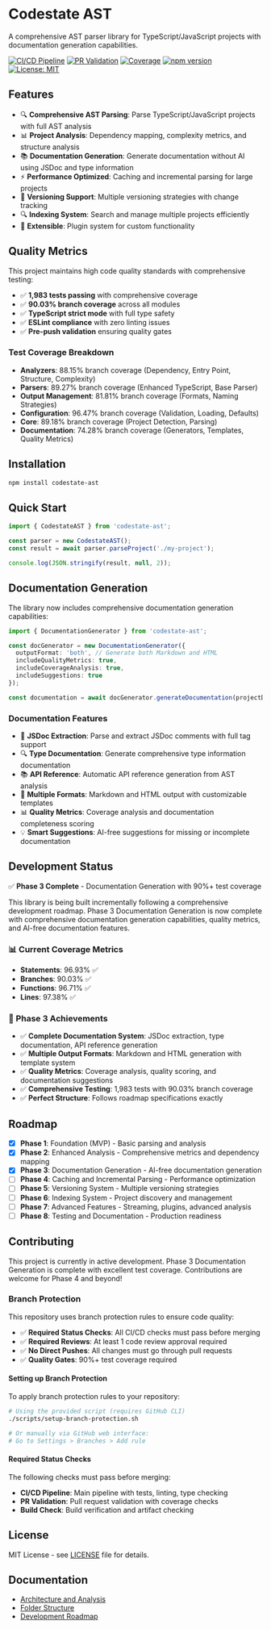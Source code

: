 # Codestate AST

A comprehensive AST parser library for TypeScript/JavaScript projects with documentation generation capabilities.

[![CI/CD Pipeline](https://github.com/codestate-cs/ast-parser/actions/workflows/ci.yml/badge.svg)](https://github.com/codestate-cs/ast-parser/actions/workflows/ci.yml)
[![PR Validation](https://github.com/codestate-cs/ast-parser/actions/workflows/pr-validation.yml/badge.svg)](https://github.com/codestate-cs/ast-parser/actions/workflows/pr-validation.yml)
[![Coverage](https://codecov.io/gh/codestate-cs/ast-parser/branch/main/graph/badge.svg)](https://codecov.io/gh/codestate-cs/ast-parser)
[![npm version](https://badge.fury.io/js/codestate-ast.svg)](https://badge.fury.io/js/codestate-ast)
[![License: MIT](https://img.shields.io/badge/License-MIT-yellow.svg)](https://opensource.org/licenses/MIT)

## Features

- 🔍 **Comprehensive AST Parsing**: Parse TypeScript/JavaScript projects with full AST analysis
- 📊 **Project Analysis**: Dependency mapping, complexity metrics, and structure analysis
- 📚 **Documentation Generation**: Generate documentation without AI using JSDoc and type information
- ⚡ **Performance Optimized**: Caching and incremental parsing for large projects
- 🔄 **Versioning Support**: Multiple versioning strategies with change tracking
- 🔍 **Indexing System**: Search and manage multiple projects efficiently
- 🎯 **Extensible**: Plugin system for custom functionality

## Quality Metrics

This project maintains high code quality standards with comprehensive testing:

- ✅ **1,983 tests passing** with comprehensive coverage
- ✅ **90.03% branch coverage** across all modules
- ✅ **TypeScript strict mode** with full type safety
- ✅ **ESLint compliance** with zero linting issues
- ✅ **Pre-push validation** ensuring quality gates

### Test Coverage Breakdown
- **Analyzers**: 88.15% branch coverage (Dependency, Entry Point, Structure, Complexity)
- **Parsers**: 89.27% branch coverage (Enhanced TypeScript, Base Parser)
- **Output Management**: 81.81% branch coverage (Formats, Naming Strategies)
- **Configuration**: 96.47% branch coverage (Validation, Loading, Defaults)
- **Core**: 89.18% branch coverage (Project Detection, Parsing)
- **Documentation**: 74.28% branch coverage (Generators, Templates, Quality Metrics)

## Installation

```bash
npm install codestate-ast
```

## Quick Start

```typescript
import { CodestateAST } from 'codestate-ast';

const parser = new CodestateAST();
const result = await parser.parseProject('./my-project');

console.log(JSON.stringify(result, null, 2));
```

## Documentation Generation

The library now includes comprehensive documentation generation capabilities:

```typescript
import { DocumentationGenerator } from 'codestate-ast';

const docGenerator = new DocumentationGenerator({
  outputFormat: 'both', // Generate both Markdown and HTML
  includeQualityMetrics: true,
  includeCoverageAnalysis: true,
  includeSuggestions: true
});

const documentation = await docGenerator.generateDocumentation(projectData);
```

### Documentation Features
- 📝 **JSDoc Extraction**: Parse and extract JSDoc comments with full tag support
- 🔍 **Type Documentation**: Generate comprehensive type information documentation
- 📚 **API Reference**: Automatic API reference generation from AST analysis
- 📄 **Multiple Formats**: Markdown and HTML output with customizable templates
- 📊 **Quality Metrics**: Coverage analysis and documentation completeness scoring
- 💡 **Smart Suggestions**: AI-free suggestions for missing or incomplete documentation

## Development Status

✅ **Phase 3 Complete** - Documentation Generation with 90%+ test coverage

This library is being built incrementally following a comprehensive development roadmap. Phase 3 Documentation Generation is now complete with comprehensive documentation generation capabilities, quality metrics, and AI-free documentation features.

### 📊 Current Coverage Metrics
- **Statements**: 96.93% ✅
- **Branches**: 90.03% ✅  
- **Functions**: 96.71% ✅
- **Lines**: 97.38% ✅

### 🎯 Phase 3 Achievements
- ✅ **Complete Documentation System**: JSDoc extraction, type documentation, API reference generation
- ✅ **Multiple Output Formats**: Markdown and HTML generation with template system
- ✅ **Quality Metrics**: Coverage analysis, quality scoring, and documentation suggestions
- ✅ **Comprehensive Testing**: 1,983 tests with 90.03% branch coverage
- ✅ **Perfect Structure**: Follows roadmap specifications exactly

## Roadmap

- [x] **Phase 1**: Foundation (MVP) - Basic parsing and analysis
- [x] **Phase 2**: Enhanced Analysis - Comprehensive metrics and dependency mapping
- [x] **Phase 3**: Documentation Generation - AI-free documentation generation
- [ ] **Phase 4**: Caching and Incremental Parsing - Performance optimization
- [ ] **Phase 5**: Versioning System - Multiple versioning strategies
- [ ] **Phase 6**: Indexing System - Project discovery and management
- [ ] **Phase 7**: Advanced Features - Streaming, plugins, advanced analysis
- [ ] **Phase 8**: Testing and Documentation - Production readiness

## Contributing

This project is currently in active development. Phase 3 Documentation Generation is complete with excellent test coverage. Contributions are welcome for Phase 4 and beyond!

### Branch Protection

This repository uses branch protection rules to ensure code quality:

- ✅ **Required Status Checks**: All CI/CD checks must pass before merging
- ✅ **Required Reviews**: At least 1 code review approval required
- ✅ **No Direct Pushes**: All changes must go through pull requests
- ✅ **Quality Gates**: 90%+ test coverage required

#### Setting up Branch Protection

To apply branch protection rules to your repository:

```bash
# Using the provided script (requires GitHub CLI)
./scripts/setup-branch-protection.sh

# Or manually via GitHub web interface:
# Go to Settings > Branches > Add rule
```

#### Required Status Checks

The following checks must pass before merging:
- **CI/CD Pipeline**: Main pipeline with tests, linting, type checking
- **PR Validation**: Pull request validation with coverage checks  
- **Build Check**: Build verification and artifact checking

## License

MIT License - see [LICENSE](LICENSE) file for details.

## Documentation

- [Architecture and Analysis](docs/library-analysis-and-architecture.md)
- [Folder Structure](docs/folder-structure.md)
- [Development Roadmap](docs/development-roadmap.md)
